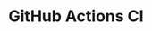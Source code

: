 # GitHub Actions CI












































































































































































































































































































































































































































































































































































































































































































































































































































































































































































































































































































































































































































































































































































































































































































































































































































































































































































































































































































































































































































































































































































































































































































































































































































































































































































































































































































































































































































































































































































































































































































































































































































































































































































